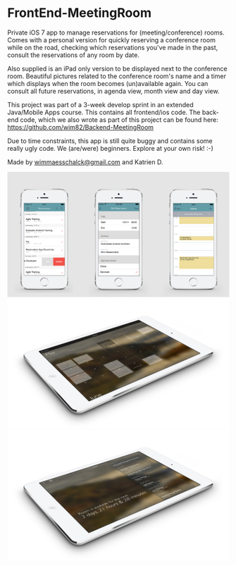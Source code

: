 FrontEnd-MeetingRoom
====================

Private iOS 7 app to manage reservations for (meeting/conference) rooms.  Comes with a personal version for quickly reserving a conference room while on the road, checking which reservations you've made in the past, consult the reservations of any room by date.

Also supplied is an iPad only version to be displayed next to the conference room. Beautiful pictures related to the conference room's name and a timer which displays when the room becomes (un)available again. You can consult all future reservations, in agenda view, month view and day view.

This project was part of a 3-week develop sprint in an extended Java/Mobile Apps course. This contains all frontend/ios code. The back-end code, which we also wrote as part of this project can be found here: https://github.com/wim82/Backend-MeetingRoom

Due to time constraints, this app is still quite buggy and contains some really ugly code. We (are/were) beginners. Explore at your own risk! :-)

Made by wimmaesschalck@gmail.com and Katrien D.

![alt tag](https://raw.githubusercontent.com/wim82/FrontEnd-MeetingRoom/master/Screenshots/Screenshots-iPhone.jpg)
![alt tag](https://raw.githubusercontent.com/wim82/FrontEnd-MeetingRoom/master/Screenshots/iPad-Mini-Screenshot-MonthView.jpg)
![alt tag](https://raw.githubusercontent.com/wim82/FrontEnd-MeetingRoom/master/Screenshots/iPad-Mini-Screenshot-RoomView.jpg)
